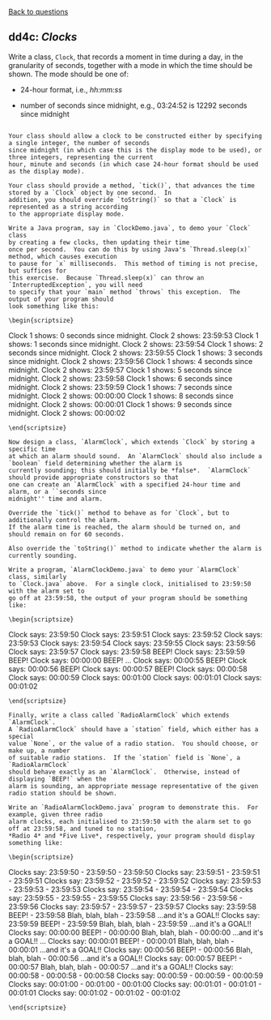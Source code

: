 [Back to questions](../README.md)

## dd4c: *Clocks*


Write a class, `Clock`, that records a moment in time during a day, in the granularity of seconds,
together with a mode in which the time should be shown.  The mode should be one of:



* 24-hour format, i.e., *hh:mm:ss*

* number of seconds since midnight, e.g., 03:24:52 is 12292 seconds since midnight

```

Your class should allow a clock to be constructed either by specifying a single integer, the number of seconds
since midnight (in which case this is the display mode to be used), or three integers, representing the current
hour, minute and seconds (in which case 24-hour format should be used as the display mode).

Your class should provide a method, `tick()`, that advances the time stored by a `Clock` object by one second.  In
addition, you should override `toString()` so that a `Clock` is represented as a string according
to the appropriate display mode.

Write a Java program, say in `ClockDemo.java`, to demo your `Clock` class
by creating a few clocks, then updating their time
once per second.  You can do this by using Java's `Thread.sleep(x)` method, which causes execution
to pause for `x` milliseconds.  This method of timing is not precise, but suffices for
this exercise.  Because `Thread.sleep(x)` can throw an `InterruptedException`, you will need
to specify that your `main` method `throws` this exception.  The output of your program should
look something like this:

\begin{scriptsize}
```
Clock 1 shows: 0 seconds since midnight.  Clock 2 shows: 23:59:53
Clock 1 shows: 1 seconds since midnight.  Clock 2 shows: 23:59:54
Clock 1 shows: 2 seconds since midnight.  Clock 2 shows: 23:59:55
Clock 1 shows: 3 seconds since midnight.  Clock 2 shows: 23:59:56
Clock 1 shows: 4 seconds since midnight.  Clock 2 shows: 23:59:57
Clock 1 shows: 5 seconds since midnight.  Clock 2 shows: 23:59:58
Clock 1 shows: 6 seconds since midnight.  Clock 2 shows: 23:59:59
Clock 1 shows: 7 seconds since midnight.  Clock 2 shows: 00:00:00
Clock 1 shows: 8 seconds since midnight.  Clock 2 shows: 00:00:01
Clock 1 shows: 9 seconds since midnight.  Clock 2 shows: 00:00:02
```
\end{scriptsize}

Now design a class, `AlarmClock`, which extends `Clock` by storing a specific time
at which an alarm should sound.  An `AlarmClock` should also include a `boolean` field determining whether the alarm is
currently sounding; this should initially be *false*.  `AlarmClock` should provide appropriate constructors so that
one can create an `AlarmClock` with a specified 24-hour time and alarm, or a ``seconds since
midnight'' time and alarm.

Override the `tick()` method to behave as for `Clock`, but to additionally control the alarm.
If the alarm time is reached, the alarm should be turned on, and should remain on for 60 seconds.

Also override the `toString()` method to indicate whether the alarm is currently sounding.

Write a program, `AlarmClockDemo.java` to demo your `AlarmClock` class, similarly
to `Clock.java` above.  For a single clock, initialised to 23:59:50 with the alarm set to
go off at 23:59:58, the output of your program should be something like:

\begin{scriptsize}
```
Clock says: 23:59:50
Clock says: 23:59:51
Clock says: 23:59:52
Clock says: 23:59:53
Clock says: 23:59:54
Clock says: 23:59:55
Clock says: 23:59:56
Clock says: 23:59:57
Clock says: 23:59:58 BEEP!
Clock says: 23:59:59 BEEP!
Clock says: 00:00:00 BEEP!
...
Clock says: 00:00:55 BEEP!
Clock says: 00:00:56 BEEP!
Clock says: 00:00:57 BEEP!
Clock says: 00:00:58
Clock says: 00:00:59
Clock says: 00:01:00
Clock says: 00:01:01
Clock says: 00:01:02
```
\end{scriptsize}

Finally, write a class called `RadioAlarmClock` which extends `AlarmClock`.
A `RadioAlarmClock` should have a `station` field, which either has a special
value `None`, or the value of a radio station.  You should choose, or make up, a number
of suitable radio stations.  If the `station` field is `None`, a `RadioAlarmClock`
should behave exactly as an `AlarmClock`.  Otherwise, instead of displaying `BEEP!` when the
alarm is sounding, an appropriate message representative of the given radio station should be shown.

Write an `RadioAlarmClockDemo.java` program to demonstrate this.  For example, given three radio
alarm clocks, each initialised to 23:59:50 with the alarm set to go off at 23:59:58, and tuned to no station,
*Radio 4* and *Five Live*, respectively, your program should display something like:

\begin{scriptsize}
```
Clocks say: 23:59:50 - 23:59:50 - 23:59:50
Clocks say: 23:59:51 - 23:59:51 - 23:59:51
Clocks say: 23:59:52 - 23:59:52 - 23:59:52
Clocks say: 23:59:53 - 23:59:53 - 23:59:53
Clocks say: 23:59:54 - 23:59:54 - 23:59:54
Clocks say: 23:59:55 - 23:59:55 - 23:59:55
Clocks say: 23:59:56 - 23:59:56 - 23:59:56
Clocks say: 23:59:57 - 23:59:57 - 23:59:57
Clocks say: 23:59:58 BEEP! - 23:59:58 Blah, blah, blah - 23:59:58 ...and it's a GOAL!!
Clocks say: 23:59:59 BEEP! - 23:59:59 Blah, blah, blah - 23:59:59 ...and it's a GOAL!!
Clocks say: 00:00:00 BEEP! - 00:00:00 Blah, blah, blah - 00:00:00 ...and it's a GOAL!!
...
Clocks say: 00:00:01 BEEP! - 00:00:01 Blah, blah, blah - 00:00:01 ...and it's a GOAL!!
Clocks say: 00:00:56 BEEP! - 00:00:56 Blah, blah, blah - 00:00:56 ...and it's a GOAL!!
Clocks say: 00:00:57 BEEP! - 00:00:57 Blah, blah, blah - 00:00:57 ...and it's a GOAL!!
Clocks say: 00:00:58 - 00:00:58 - 00:00:58
Clocks say: 00:00:59 - 00:00:59 - 00:00:59
Clocks say: 00:01:00 - 00:01:00 - 00:01:00
Clocks say: 00:01:01 - 00:01:01 - 00:01:01
Clocks say: 00:01:02 - 00:01:02 - 00:01:02
```
\end{scriptsize}
